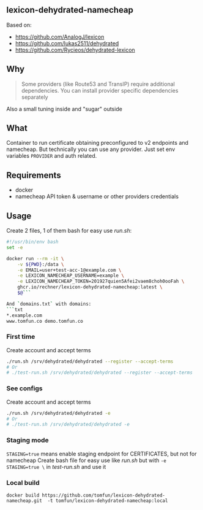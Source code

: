 ## lexicon-dehydrated-namecheap

Based on:
 - https://github.com/AnalogJ/lexicon
 - https://github.com/lukas2511/dehydrated
 - https://github.com/Rycieos/dehydrated-lexicon

## Why

> Some providers (like Route53 and TransIP) require additional dependencies. You can install provider specific dependencies separately

Also a small tuning inside and "sugar" outside

## What

Container to run certificate obtaining preconfigured to v2 endpoints and namecheap.
But technically you can use any provider. Just set env variables `PROVIDER` and auth related.

## Requirements
 - docker
 - namecheap API token & username or other providers credentials

## Usage

Create 2 files, 1 of them bash for easy use *run.sh*:
```bash
#!/usr/bin/env bash
set -e

docker run --rm -it \
    -v ${PWD}:/data \
	-e EMAIL=user+test-acc-1@example.com \
	-e LEXICON_NAMECHEAP_USERNAME=example \
    -e LEXICON_NAMECHEAP_TOKEN=201927quien5Afei2vaem8choh0ooFah \
	ghcr.io/rechner/lexicon-dehydrated-namecheap:latest \
	$@```

And `domains.txt` with domains:
```txt
*.example.com
www.tomfun.co demo.tomfun.co
```

### First time
Create account and accept terms
```bash
./run.sh /srv/dehydrated/dehydrated --register --accept-terms
# Or
# ./test-run.sh /srv/dehydrated/dehydrated --register --accept-terms
```

### See configs
Create account and accept terms
```bash
./run.sh /srv/dehydrated/dehydrated -e
# Or
# ./test-run.sh /srv/dehydrated/dehydrated -e
```

### Staging mode

`STAGING=true` means enable staging endpoint for CERTIFICATES, but not for namecheap
Create bash file for easy use like *run.sh* but with `-e STAGING=true \` in *test-run.sh* and use it

### Local build

```shell
docker build https://github.com/tomfun/lexicon-dehydrated-namecheap.git  -t tomfun/lexicon-dehydrated-namecheap:local
```
